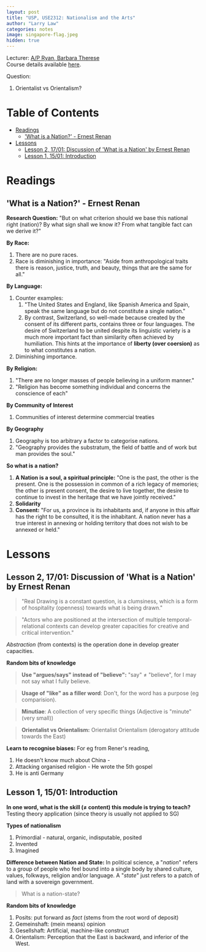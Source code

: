 ```yaml
---
layout: post
title: "USP, USE2312: Nationalism and the Arts"
author: "Larry Law"
categories: notes
image: singapore-flag.jpeg
hidden: true
---
```

Lecturer: [A/P Ryan, Barbara Therese](http://www.usp.nus.edu.sg/about/meet-our-professors/barbara-ryan/) <br>
Course details available [here](http://www.usp.nus.edu.sg/curriculum/usp-modules/singapore-studies-nationalism-and-the-arts/).<br>

Question:
1. Orientalist vs Orientalism?

<!-- omit in toc -->
# Table of Contents
- [Readings](#readings)
  - ['What is a Nation?' - Ernest Renan](#what-is-a-nation---ernest-renan)
- [Lessons](#lessons)
  - [Lesson 2, 17/01: Discussion of 'What is a Nation' by Ernest Renan](#lesson-2-1701-discussion-of-what-is-a-nation-by-ernest-renan)
  - [Lesson 1, 15/01: Introduction](#lesson-1-1501-introduction)

# Readings
## 'What is a Nation?' - Ernest Renan

**Research Question:** "But on what criterion should we base this national right (nation)? By what sign shall we know it? From what tangible fact can we derive it?"

**By Race:**
1. There are no pure races.
2. Race is diminishing in importance: "Aside from anthropological traits there is reason, justice, truth, and beauty, things that are the same for all." 

**By Language:**
1. Counter examples:
   1. "The United States and England, like Spanish America and Spain, speak the same language but do not constitute a single nation."
   2. By contrast, Switzerland, so well-made because created by the consent of its different parts, contains three or four languages. The desire of Switzerland to be united despite its linguistic variety is a much more important fact than similarity often achieved by humiliation. This hints at the importance of **liberty (over coersion)** as to what constitutes a nation.
2. Diminishing importance.

**By Religion:**
1. "There are no longer masses of people believing in a uniform manner." 
2. "Religion has become something individual and concerns the conscience of each"

**By Community of Interest**
1. Communities of interest determine commercial treaties

**By Geography**
1. Geography is too arbitrary a factor to categorise nations.
2. "Geography provides the substratum, the field of battle and of work but man provides the soul." 

**So what is a nation?**
1. **A Nation is a soul, a spiritual principle:** "One is the past, the other is the present. One is the possession in common of a rich legacy of memories; the other is present consent, the desire to live together, the desire to continue to invest in the heritage that we have jointly received."
2. **Solidarity**
3. **Consent:** "For us, a province is its inhabitants
and, if anyone in this affair has the right to be consulted, it is the inhabitant. A nation never has a true interest in annexing or holding territory that does not wish to be annexed or held."

# Lessons
## Lesson 2, 17/01: Discussion of 'What is a Nation' by Ernest Renan
> "Real Drawing is a constant question, is a clumsiness, which is a form of hospitality (openness) towards what is being drawn."

> "Actors who are positioned at the intersection of multiple temporal-relational contexts can develop greater capacities for creative and critical intervention." 

*Abstraction* (from contexts) is the operation done in develop greater capacities.

**Random bits of knowledge**
> **Use "argues/says" instead of "believe":** "say" ≠ "believe", for I may not say what I fully believe.

> **Usage of "like" as a filler word**: Don't, for the word has a purpose (eg comparision).

> **Minutiae**: A collection of very specific things (Adjective is "minute" (very small)) 

> **Orientalist vs Orientalism:** Orientalist Orientalism (derogatory attitude towards the East)

**Learn to recognise biases:** For eg from Rener's reading,
1. He doesn't know much about China - 
2. Attacking organised religion - He wrote the 5th gospel
3. He is anti Germany

## Lesson 1, 15/01: Introduction

**In one word, what is the skill (≠ content) this module is trying to teach?** Testing theory application (since theory is usually not applied to SG)

**Types of nationalism**
1. Primordial - natural, organic, indisputable, posited
2. Invented
3. Imagined

**Difference between Nation and State:**
In political science, a "*nation*" refers to a group of people who feel bound into a single body by shared culture, values, folkways, religion and/or language. A "*state*" just refers to a patch of land with a sovereign government.

> What is a nation-state?

**Random bits of knowledge**
1. Posits: put forward as *fact* (stems from the root word of deposit)
2. Gemeinshaft: (mein means) opinion
3. Gesellshaft: Artificial, machine-like construct
4. Orientalism: Perception that the East is backward, and inferior of the West.
